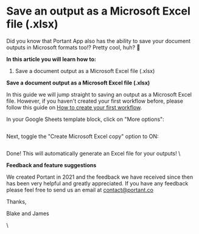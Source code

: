 # Save an output as a Microsoft Excel file (.xlsx)

Did you know that Portant App also has the ability to save your document outputs in Microsoft formats too!? Pretty cool, huh? 🤠

**‍In this article you will learn how to:**

1. Save a document output as a Microsoft Excel file (.xlsx)

**Save a document output as a Microsoft Excel file (.xlsx)**

In this guide we will jump straight to saving an output as a Microsoft Excel file. However, if you haven't created your first workflow before, please follow this guide on [How to create your first workflow](https://www.portant.co/guide-article/how-to-create-your-first-workflow).

In your Google Sheets template block, click on "More options":

<figure><img src="https://lh7-rt.googleusercontent.com/docsz/AD_4nXf2TIMQQ5FRAqReOQXp-xAGrgd1Shd8Ouvs0Ttmz_5dz8SpdZyaA4H-RctKrKiWKI0DxdqXT6QU9cbbVBbNKnz7AR-mbqllYuBO7Osj1US_aVdMCoXZY6wZEBJEnhawM2tXpo-_62qS-KEmzmA-RizuUtE?key=exgXnFyfE1neE2l6bm3aIg" alt=""><figcaption></figcaption></figure>

Next, toggle the "Create Microsoft Excel copy" option to ON:

<figure><img src="https://lh7-rt.googleusercontent.com/docsz/AD_4nXd57l1Hb40ps2s88kQUEap5tZRPYqcUCCxWEywvJ5dUtAoo8r6vVykRFzKbzDNMgWyrYjXBDPPYjeENqCopGbpnJR8KCwYSAESemkkNZ5GQoONvg8qPNLuabYgbJKjv36S6pfJqMSdtQHHuUyjGj1JtZo8C?key=exgXnFyfE1neE2l6bm3aIg" alt=""><figcaption></figcaption></figure>

Done! This will automatically generate an Excel file for your outputs! \


**‍Feedback and feature suggestions**

We created Portant in 2021 and the feedback we have received since then has been very helpful and greatly appreciated. If you have any feedback please feel free to send us an email at contact@portant.co

Thanks,

Blake and James

\
